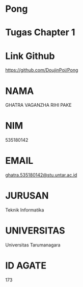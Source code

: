 # Pong
# Tugas Chapter 1
# Link Github
https://github.com/DoujinPoi/Pong

# NAMA 
GHATRA VAGANZHA RIHI PAKE
# NIM 
535180142
# EMAIL
ghatra.535180142@stu.untar.ac.id
# JURUSAN
Teknik Informatika
# UNIVERSITAS
Universitas Tarumanagara
# ID AGATE
173
